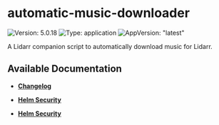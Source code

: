 # automatic-music-downloader

![Version: 5.0.18](https://img.shields.io/badge/Version-5.0.18-informational?style=flat-square) ![Type: application](https://img.shields.io/badge/Type-application-informational?style=flat-square) ![AppVersion: "latest"](https://img.shields.io/badge/AppVersion-"latest"-informational?style=flat-square)

A Lidarr companion script to automatically download music for Lidarr.

## Available Documentation

- [**Changelog**](CHANGELOG)

- [**Helm Security**](container-security)

- [**Helm Security**](helm-security)

